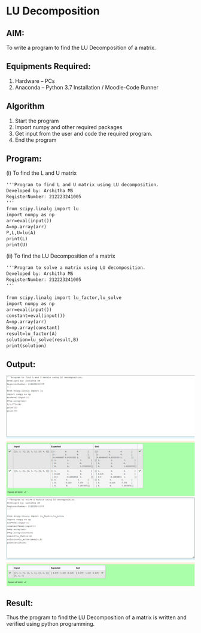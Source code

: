 # LU Decomposition 

## AIM:
To write a program to find the LU Decomposition of a matrix.

## Equipments Required:
1. Hardware – PCs
2. Anaconda – Python 3.7 Installation / Moodle-Code Runner

## Algorithm
1. Start the program
2. Import numpy and other required packages 
3. Get input from the user and code the required program.
4. End the program

## Program:
(i) To find the L and U matrix
```
'''Program to find L and U matrix using LU decomposition.
Developed by: Arshitha MS
RegisterNumber: 212223241005
'''
from scipy.linalg import lu
import numpy as np
arr=eval(input())
A=np.array(arr)
P,L,U=lu(A)
print(L)
print(U)
```
(ii) To find the LU Decomposition of a matrix
```
'''Program to solve a matrix using LU decomposition.
Developed by: Arshitha MS
RegisterNumber: 212223241005
'''

from scipy.linalg import lu_factor,lu_solve
import numpy as np
arr=eval(input())
constant=eval(input())
A=np.array(arr)
B=np.array(constant)
result=lu_factor(A)
solution=lu_solve(result,B)
print(solution)

```

## Output:
![output](image.png)
![output](image-1.png)
## Result:
Thus the program to find the LU Decomposition of a matrix is written and verified using python programming.

